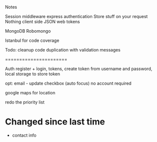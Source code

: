 Notes

Session middleware express authentication
Store stuff on your request
Nothing client side
JSON web tokens


MongoDB
    Robomongo

Istanbul for code coverage

Todo:
    cleanup code duplication with validation messages


======================

Auth
    register + login, tokens, create token from username and password, local storage to store token

opt: email - update checkbox (auto focus)
no account required

google maps for location

redo the priority list


# Changed since last time
- contact info
